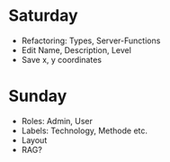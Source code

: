 # Saturday
- Refactoring: Types, Server-Functions
- Edit Name, Description, Level
- Save x, y coordinates

# Sunday
- Roles: Admin, User
- Labels: Technology, Methode etc.
- Layout
- RAG?